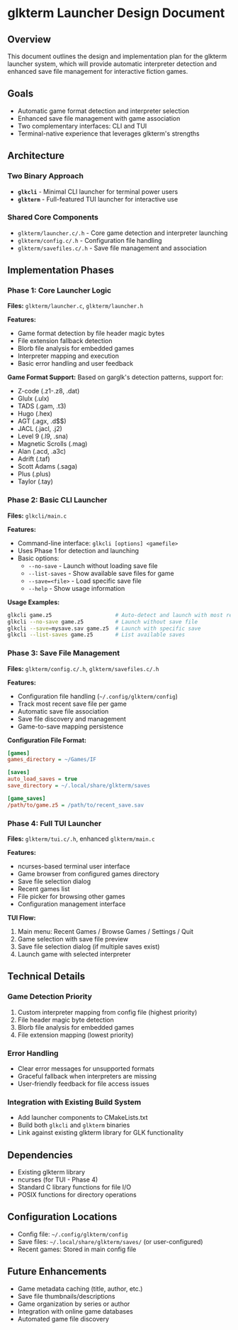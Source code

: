 # glkterm Launcher Design Document

## Overview
This document outlines the design and implementation plan for the glkterm launcher system, which will provide automatic interpreter detection and enhanced save file management for interactive fiction games.

## Goals
- Automatic game format detection and interpreter selection
- Enhanced save file management with game association
- Two complementary interfaces: CLI and TUI
- Terminal-native experience that leverages glkterm's strengths

## Architecture

### Two Binary Approach
- **`glkcli`** - Minimal CLI launcher for terminal power users
- **`glkterm`** - Full-featured TUI launcher for interactive use

### Shared Core Components
- `glkterm/launcher.c/.h` - Core game detection and interpreter launching
- `glkterm/config.c/.h` - Configuration file handling
- `glkterm/savefiles.c/.h` - Save file management and association

## Implementation Phases

### Phase 1: Core Launcher Logic
**Files:** `glkterm/launcher.c`, `glkterm/launcher.h`

**Features:**
- Game format detection by file header magic bytes
- File extension fallback detection
- Blorb file analysis for embedded games
- Interpreter mapping and execution
- Basic error handling and user feedback

**Game Format Support:**
Based on garglk's detection patterns, support for:
- Z-code (.z1-.z8, .dat)
- Glulx (.ulx)
- TADS (.gam, .t3)
- Hugo (.hex)
- AGT (.agx, .d$$)
- JACL (.jacl, .j2)
- Level 9 (.l9, .sna)
- Magnetic Scrolls (.mag)
- Alan (.acd, .a3c)
- Adrift (.taf)
- Scott Adams (.saga)
- Plus (.plus)
- Taylor (.tay)

### Phase 2: Basic CLI Launcher
**Files:** `glkcli/main.c`

**Features:**
- Command-line interface: `glkcli [options] <gamefile>`
- Uses Phase 1 for detection and launching
- Basic options:
  - `--no-save` - Launch without loading save file
  - `--list-saves` - Show available save files for game
  - `--save=<file>` - Load specific save file
  - `--help` - Show usage information

**Usage Examples:**
```bash
glkcli game.z5                    # Auto-detect and launch with most recent save
glkcli --no-save game.z5          # Launch without save file
glkcli --save=mysave.sav game.z5  # Launch with specific save
glkcli --list-saves game.z5       # List available saves
```

### Phase 3: Save File Management
**Files:** `glkterm/config.c/.h`, `glkterm/savefiles.c/.h`

**Features:**
- Configuration file handling (`~/.config/glkterm/config`)
- Track most recent save file per game
- Automatic save file association
- Save file discovery and management
- Game-to-save mapping persistence

**Configuration File Format:**
```ini
[games]
games_directory = ~/Games/IF

[saves]
auto_load_saves = true
save_directory = ~/.local/share/glkterm/saves

[game_saves]
/path/to/game.z5 = /path/to/recent_save.sav
```

### Phase 4: Full TUI Launcher
**Files:** `glkterm/tui.c/.h`, enhanced `glkterm/main.c`

**Features:**
- ncurses-based terminal user interface
- Game browser from configured games directory
- Save file selection dialog
- Recent games list
- File picker for browsing other games
- Configuration management interface

**TUI Flow:**
1. Main menu: Recent Games / Browse Games / Settings / Quit
2. Game selection with save file preview
3. Save file selection dialog (if multiple saves exist)
4. Launch game with selected interpreter

## Technical Details

### Game Detection Priority
1. Custom interpreter mapping from config file (highest priority)
2. File header magic byte detection
3. Blorb file analysis for embedded games
4. File extension mapping (lowest priority)

### Error Handling
- Clear error messages for unsupported formats
- Graceful fallback when interpreters are missing
- User-friendly feedback for file access issues

### Integration with Existing Build System
- Add launcher components to CMakeLists.txt
- Build both `glkcli` and `glkterm` binaries
- Link against existing glkterm library for GLK functionality

## Dependencies
- Existing glkterm library
- ncurses (for TUI - Phase 4)
- Standard C library functions for file I/O
- POSIX functions for directory operations

## Configuration Locations
- Config file: `~/.config/glkterm/config`
- Save files: `~/.local/share/glkterm/saves/` (or user-configured)
- Recent games: Stored in main config file

## Future Enhancements
- Game metadata caching (title, author, etc.)
- Save file thumbnails/descriptions
- Game organization by series or author
- Integration with online game databases
- Automated game file discovery
